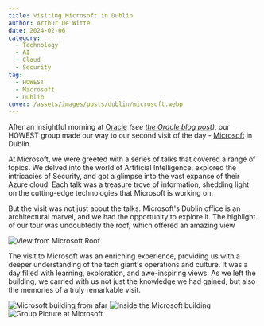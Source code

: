 ```yaml
---
title: Visiting Microsoft in Dublin
author: Arthur De Witte
date: 2024-02-06
category:
  - Technology
  - AI
  - Cloud
  - Security
tag:
  - HOWEST
  - Microsoft
  - Dublin
cover: /assets/images/posts/dublin/microsoft.webp
---
```


After an insightful morning at [Oracle](https://www.oracle.com) *(see [the Oracle blog post](./oracle.md))*, our HOWEST group made our way to our second visit of the day - [Microsoft](https://www.microsoft.com) in Dublin. 

At Microsoft, we were greeted with a series of talks that covered a range of topics. We delved into the world of Artificial Intelligence, explored the intricacies of Security, and got a glimpse into the vast expanse of their Azure cloud. Each talk was a treasure trove of information, shedding light on the cutting-edge technologies that Microsoft is working on.

But the visit was not just about the talks. Microsoft's Dublin office is an architectural marvel, and we had the opportunity to explore it. The highlight of our tour was undoubtedly the roof,  which offered an amazing view

![View from Microsoft Roof](/assets/images/posts/dublin/microsoft-1.webp)

The visit to Microsoft was an enriching experience, providing us with a deeper understanding of the tech giant's operations and culture. It was a day filled with learning, exploration, and awe-inspiring views. As we left the building, we carried with us not just the knowledge we had gained, but also the memories of a truly remarkable visit.

![Microsoft building from afar](/assets/images/posts/dublin/microsoft-2.webp)
![Inside the Microsoft building](/assets/images/posts/dublin/microsoft-3.webp)
![Group Picture at Microsoft](/assets/images/posts/dublin/microsoft-4.webp)